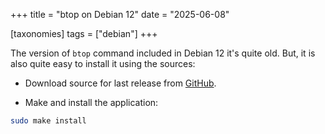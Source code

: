 +++
title = "btop on Debian 12"
date = "2025-06-08"

[taxonomies]
tags = ["debian"]
+++

The version of `btop` command included in Debian 12 it's quite old. But, it is also
quite easy to install it using the sources:

- Download source for last release from [GitHub](https://github.com/aristocratos/btop/releases).

- Make and install the application:

```bash
sudo make install
```

